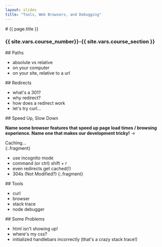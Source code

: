 ```yaml
---
layout: slides
title: "Tools, Web Browsers, and Debugging"
---
```


<section markdown="block" class="intro-slide">
# {{ page.title }}

### {{ site.vars.course_number}}-{{ site.vars.course_section }}

<p><small></small></p>
</section>

<section markdown="block">
## Paths

* absolute vs relative
* on your computer
* on your site, relative to a url
</section>

<section markdown="block">
## Redirects

* what's a 301?
* why redirect?
* how does a redirect work
* let's try curl...
</section>

<section markdown="block">
## Speed Up, Slow Down

__Name some browser features that speed up page load times / browsing experience. Name one that makes our development tricky!__ &rarr;

Caching... 	
{:.fragment}

* use incognito mode
* command (or ctrl) shift + r
* even redirects get cached(!)
* 304s (Not Modified?)
{:.fragment}

</section>

<section markdown="block">
## Tools

* curl
* browser
* stack trace
* node debugger
</section>

<section markdown="block">
## Some Problems

* html isn't showing up!
* where's my css?
* initialized handlebars incorrectly (that's a crazy stack trace!)
</section>
